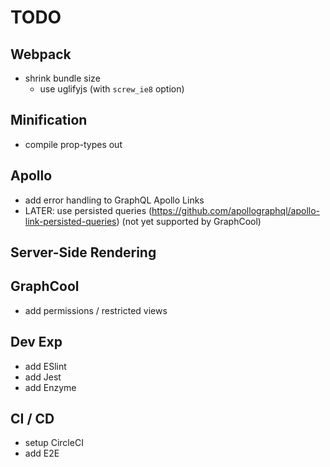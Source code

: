 # TODO

## Webpack

* shrink bundle size
  * use uglifyjs (with `screw_ie8` option)

## Minification

* compile prop-types out

## Apollo

* add error handling to GraphQL Apollo Links
* LATER: use persisted queries (https://github.com/apollographql/apollo-link-persisted-queries) (not yet supported by GraphCool)

## Server-Side Rendering

## GraphCool

* add permissions / restricted views

## Dev Exp

* add ESlint
* add Jest
* add Enzyme

## CI / CD

* setup CircleCI
* add E2E
